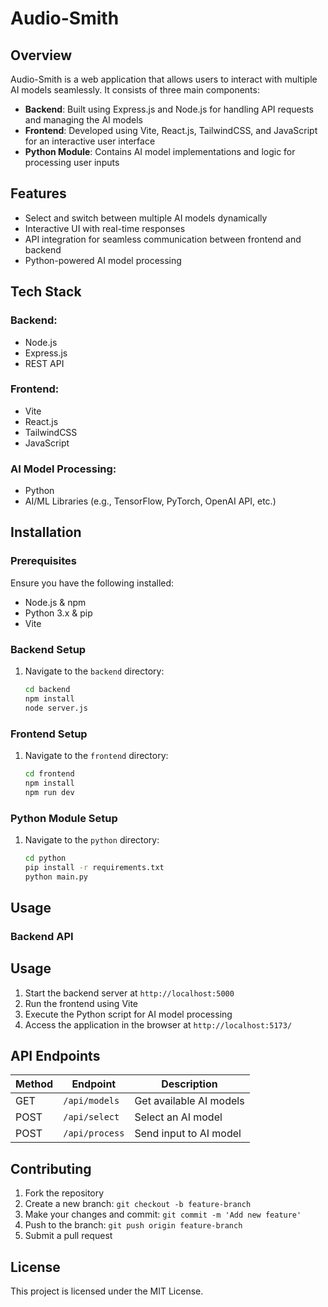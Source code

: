 # Audio-Smith

## Overview
Audio-Smith is a web application that allows users to interact with multiple AI models seamlessly. It consists of three main components:
- **Backend**: Built using Express.js and Node.js for handling API requests and managing the AI models
- **Frontend**: Developed using Vite, React.js, TailwindCSS, and JavaScript for an interactive user interface
- **Python Module**: Contains AI model implementations and logic for processing user inputs

## Features
- Select and switch between multiple AI models dynamically
- Interactive UI with real-time responses
- API integration for seamless communication between frontend and backend
- Python-powered AI model processing

## Tech Stack
### Backend:
- Node.js
- Express.js
- REST API

### Frontend:
- Vite
- React.js
- TailwindCSS
- JavaScript

### AI Model Processing:
- Python
- AI/ML Libraries (e.g., TensorFlow, PyTorch, OpenAI API, etc.)


## Installation
### Prerequisites
Ensure you have the following installed:
- Node.js & npm
- Python 3.x & pip
- Vite

### Backend Setup
1. Navigate to the `backend` directory:
   ```bash
   cd backend
   npm install
   node server.js
   ```

### Frontend Setup
1. Navigate to the `frontend` directory:
   ```bash
   cd frontend
   npm install
   npm run dev
   ```

### Python Module Setup
1. Navigate to the `python` directory:
   ```bash
   cd python
   pip install -r requirements.txt
   python main.py
   ```

## Usage
### Backend API

## Usage
1. Start the backend server at `http://localhost:5000`
2. Run the frontend using Vite
3. Execute the Python script for AI model processing
4. Access the application in the browser at `http://localhost:5173/`

## API Endpoints
| Method | Endpoint | Description |
|--------|----------|-------------|
| GET    | `/api/models` | Get available AI models |
| POST   | `/api/select` | Select an AI model |
| POST   | `/api/process` | Send input to AI model |

## Contributing
1. Fork the repository
2. Create a new branch: `git checkout -b feature-branch`
3. Make your changes and commit: `git commit -m 'Add new feature'`
4. Push to the branch: `git push origin feature-branch`
5. Submit a pull request

## License
This project is licensed under the MIT License.


